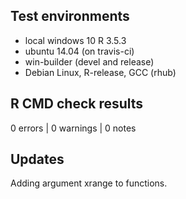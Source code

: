 ## Test environments
* local windows 10 R 3.5.3
* ubuntu 14.04 (on travis-ci)
* win-builder (devel and release)
* Debian Linux, R-release, GCC (rhub)

## R CMD check results

0 errors | 0 warnings | 0 notes

## Updates
Adding argument xrange to functions.
